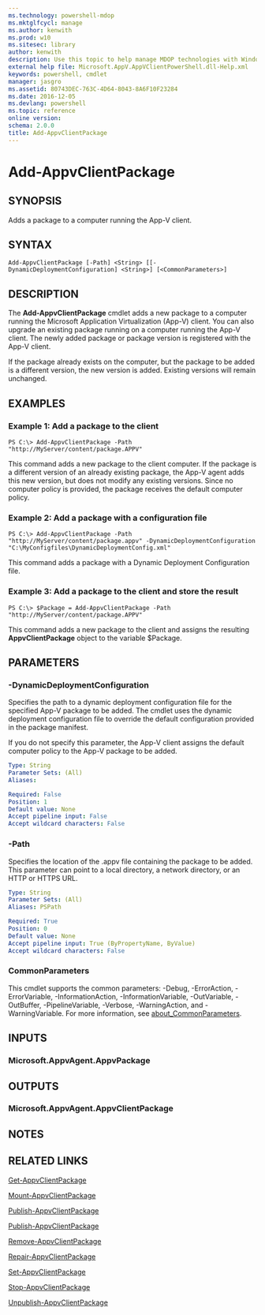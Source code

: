 ```yaml
---
ms.technology: powershell-mdop
ms.mktglfcycl: manage
ms.author: kenwith
ms.prod: w10
ms.sitesec: library
author: kenwith
description: Use this topic to help manage MDOP technologies with Windows PowerShell.
external help file: Microsoft.AppV.AppVClientPowerShell.dll-Help.xml
keywords: powershell, cmdlet
manager: jasgro 
ms.assetid: 80743DEC-763C-4D64-8043-8A6F10F23284
ms.date: 2016-12-05
ms.devlang: powershell
ms.topic: reference
online version: 
schema: 2.0.0
title: Add-AppvClientPackage
---
```


# Add-AppvClientPackage

## SYNOPSIS
Adds a package to a computer running the App-V client.

## SYNTAX

```
Add-AppvClientPackage [-Path] <String> [[-DynamicDeploymentConfiguration] <String>] [<CommonParameters>]
```

## DESCRIPTION
The **Add-AppvClientPackage** cmdlet adds a new package to a computer running the Microsoft Application Virtualization (App-V) client.
You can also upgrade an existing package running on a computer running the App-V client.
The newly added package or package version is registered with the App-V client.

If the package already exists on the computer, but the package to be added is a different version, the new version is added.
Existing versions will remain unchanged.

## EXAMPLES

### Example 1: Add a package to the client
```
PS C:\> Add-AppvClientPackage -Path "http://MyServer/content/package.APPV"
```

This command adds a new package to the client computer.
If the package is a different version of an already existing package, the App-V agent adds this new version, but does not modify any existing versions.
Since no computer policy is provided, the package receives the default computer policy.

### Example 2: Add a package with a configuration file
```
PS C:\> Add-AppvClientPackage -Path "http://MyServer/content/package.appv" -DynamicDeploymentConfiguration "C:\MyConfigfiles\DynamicDeploymentConfig.xml"
```

This command adds a package with a Dynamic Deployment Configuration file.

### Example 3: Add a package to the client and store the result
```
PS C:\> $Package = Add-AppvClientPackage -Path "http://MyServer/content/package.APPV"
```

This command adds a new package to the client and assigns the resulting **AppvClientPackage** object to the variable $Package.

## PARAMETERS

### -DynamicDeploymentConfiguration
Specifies the path to a dynamic deployment configuration file for the specified App-V package to be added.
The cmdlet uses the dynamic deployment configuration file to override the default configuration provided in the package manifest.

If you do not specify this parameter, the App-V client assigns the default computer policy to the App-V package to be added.

```yaml
Type: String
Parameter Sets: (All)
Aliases: 

Required: False
Position: 1
Default value: None
Accept pipeline input: False
Accept wildcard characters: False
```

### -Path
Specifies the location of the .appv file containing the package to be added.
This parameter can point to a local directory, a network directory, or an HTTP or HTTPS URL.

```yaml
Type: String
Parameter Sets: (All)
Aliases: PSPath

Required: True
Position: 0
Default value: None
Accept pipeline input: True (ByPropertyName, ByValue)
Accept wildcard characters: False
```

### CommonParameters
This cmdlet supports the common parameters: -Debug, -ErrorAction, -ErrorVariable, -InformationAction, -InformationVariable, -OutVariable, -OutBuffer, -PipelineVariable, -Verbose, -WarningAction, and -WarningVariable. For more information, see [about_CommonParameters](http://go.microsoft.com/fwlink/?LinkID=113216).

## INPUTS

### Microsoft.AppvAgent.AppvPackage

## OUTPUTS

### Microsoft.AppvAgent.AppvClientPackage

## NOTES

## RELATED LINKS

[Get-AppvClientPackage](./Get-AppvClientPackage.md)

[Mount-AppvClientPackage](./Mount-AppvClientPackage.md)

[Publish-AppvClientPackage](./Publish-AppvClientPackage.md)

[Publish-AppvClientPackage](./Publish-AppvClientPackage.md)

[Remove-AppvClientPackage](./Remove-AppvClientPackage.md)

[Repair-AppvClientPackage](./Repair-AppvClientPackage.md)

[Set-AppvClientPackage](./Set-AppvClientPackage.md)

[Stop-AppvClientPackage](./Stop-AppvClientPackage.md)

[Unpublish-AppvClientPackage](./Unpublish-AppvClientPackage.md)

